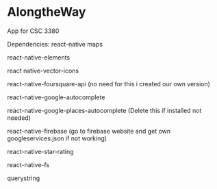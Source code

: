 # AlongtheWay
App for CSC 3380

Dependencies:
react-native maps

react-native-elements

react native-vector-icons

react-native-foursquare-api (no need for this i created our own version)

react-native-google-autocomplete

react-native-google-places-autocomplete (Delete this if installed not needed)

react-native-firebase (go to firebase website and get own googleservices.json if not working) 

react-native-star-rating

react-native-fs

querystring
